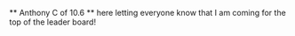 ** Anthony C of 10.6 ** here letting everyone know that I am coming for the top of the leader board!